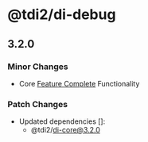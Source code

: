 # @tdi2/di-debug

## 3.2.0

### Minor Changes

- Core [Feature Complete](https://7frank.github.io/tdi2/docs/packages/di-core/overview/) Functionality

### Patch Changes

- Updated dependencies []:
  - @tdi2/di-core@3.2.0
